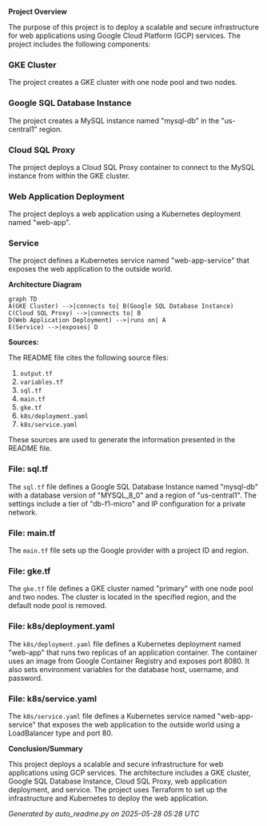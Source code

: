 **Project Overview**

The purpose of this project is to deploy a scalable and secure infrastructure for web applications using Google Cloud Platform (GCP) services. The project includes the following components:

### GKE Cluster

The project creates a GKE cluster with one node pool and two nodes.

### Google SQL Database Instance

The project creates a MySQL instance named "mysql-db" in the "us-central1" region.

### Cloud SQL Proxy

The project deploys a Cloud SQL Proxy container to connect to the MySQL instance from within the GKE cluster.

### Web Application Deployment

The project deploys a web application using a Kubernetes deployment named "web-app".

### Service

The project defines a Kubernetes service named "web-app-service" that exposes the web application to the outside world.

**Architecture Diagram**

```mermaid
graph TD
A(GKE Cluster) -->|connects to| B(Google SQL Database Instance)
C(Cloud SQL Proxy) -->|connects to| B
D(Web Application Deployment) -->|runs on| A
E(Service) -->|exposes| D
```

**Sources:**

The README file cites the following source files:

1. `output.tf`
2. `variables.tf`
3. `sql.tf`
4. `main.tf`
5. `gke.tf`
6. `k8s/deployment.yaml`
7. `k8s/service.yaml`

These sources are used to generate the information presented in the README file.

### File: sql.tf

The `sql.tf` file defines a Google SQL Database Instance named "mysql-db" with a database version of "MYSQL_8_0" and a region of "us-central1". The settings include a tier of "db-f1-micro" and IP configuration for a private network.

### File: main.tf

The `main.tf` file sets up the Google provider with a project ID and region.

### File: gke.tf

The `gke.tf` file defines a GKE cluster named "primary" with one node pool and two nodes. The cluster is located in the specified region, and the default node pool is removed.

### File: k8s/deployment.yaml

The `k8s/deployment.yaml` file defines a Kubernetes deployment named "web-app" that runs two replicas of an application container. The container uses an image from Google Container Registry and exposes port 8080. It also sets environment variables for the database host, username, and password.

### File: k8s/service.yaml

The `k8s/service.yaml` file defines a Kubernetes service named "web-app-service" that exposes the web application to the outside world using a LoadBalancer type and port 80.

**Conclusion/Summary**

This project deploys a scalable and secure infrastructure for web applications using GCP services. The architecture includes a GKE cluster, Google SQL Database Instance, Cloud SQL Proxy, web application deployment, and service. The project uses Terraform to set up the infrastructure and Kubernetes to deploy the web application.

_Generated by auto_readme.py on 2025-05-28 05:28 UTC_

